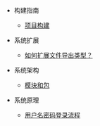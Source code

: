 * 构建指南
    * [项目构建](/develop/build/index.md)

* 系统扩展
    * [如何扩展文件导出类型？](/develop/how-to-add-export-type/index.md)

* 系统架构
    * [模块和包](/develop/module-and-package/index.md)

* 系统原理
    * [用户名密码登录流程](/develop/login-and-auth/username-and-password/index.md)
